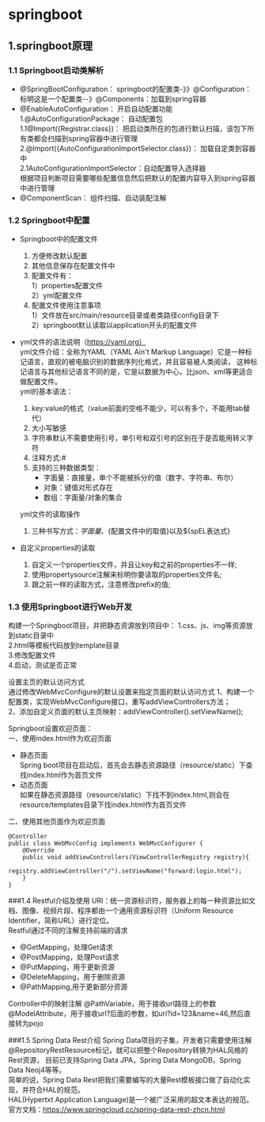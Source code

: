 # springboot
## 1.springboot原理
### 1.1 Springboot启动类解析
- @SpringBootConfiguration： springboot的配置类-》》@Configuration：标明这是一个配置类--》@Components：加载到spring容器  
- @EnableAutoConfiguration： 开启自动配置功能  
    1.@AutoConfigurationPackage： 自动配置包  
         1.1@Import({Registrar.class})： 把启动类所在的包进行默认扫描，该包下所有类都会扫描到spring容器中进行管理  
    2.@Import({AutoConfigurationImportSelector.class})： 加载自定类到容器中  
           2.1AutoConfigurationImportSelector：自动配置导入选择器  
           根据项目判断项目需要哪些配置信息然后把默认的配置内容导入到spring容器中进行管理
- @ComponentScan： 组件扫描、自动装配注解

### 1.2 Springboot中配置
- Springboot中的配置文件
    1. 方便修改默认配置
    2. 其他信息保存在配置文件中
    3. 配置文件有：  
    1）properties配置文件  
    2）yml配置文件
    4. 配置文件使用注意事项  
    1）文件放在src/main/resource目录或者类路径config目录下  
    2）springboot默认读取以application开头的配置文件
- yml文件的语法说明（https://yaml.org）  
yml文件介绍：全称为YAML（YAML Ain't Markup Language）它是一种标记语言，直观的被电脑识别的数据序列化格式，并且容易被人类阅读，
这种标记语言与其他标记语言不同的是，它是以数据为中心，比json、xml等更适合做配置文件。  
yml的基本语法：  
    1. key:value的格式（value前面的空格不能少，可以有多个，不能用tab替代）
    2. 大小写敏感
    3. 字符串默认不需要使用引号，单引号和双引号的区别在于是否能用转义字符
    4. 注释方式:#
    5. 支持的三种数据类型：
        - 字面量：直接量，单个不能被拆分的值（数字、字符串、布尔）
        - 对象：键值对形式存在
        - 数组：字面量/对象的集合
        
    yml文件的读取操作
    1. 三种书写方式：${字面量}、${配置文件中的取值}以及${spEL表达式}
- 自定义properties的读取
    1. 自定义一个properties文件，并且让key和之前的properties不一样;
    2. 使用propertysource注解来标明你要读取的properties文件名;
    3. 跟之前一样的读取方式，注意修改prefix的值;

### 1.3 使用Springboot进行Web开发
构建一个Springboot项目，并把静态资源放到项目中：
1.css、js、img等资源放到static目录中  
2.html等模板代码放到template目录  
3.修改配置文件  
4.启动，测试是否正常  

设置主页的默认访问方式  
通过修改WebMvcConfigure的默认设置来指定页面的默认访问方式
1、构建一个配置类，实现WebMvcConfigure接口，重写addViewControllers方法；  
2、添加自定义页面的默认主页映射：addViewController().setViewName();  

Springboot设置欢迎页面：  
一、使用index.html作为欢迎页面
- 静态页面  
Spring boot项目在启动后，首先会去静态资源路径（resource/static）下查找index.html作为首页文件
- 动态页面  
如果在静态资源路径（resource/static）下找不到index.html,则会在resource/templates目录下找index.html作为首页文件  

二、使用其他页面作为欢迎页面
```
@Controller
public class WebMvcConfig implements WebMvcConfigurer {
    @Override
    public void addViewControllers(ViewControllerRegistry registry){
        registry.addViewController("/").setViewName("forward:login.html");
    }
}
```

###1.4 Restful介绍及使用
URI：统一资源标识符，服务器上的每一种资源比如文档、图像、视频片段、程序都由一个通用资源标识符（Uniform Resource Identifier，简称URL）进行定位。  
Restful通过不同的注解支持前端的请求
- @GetMapping，处理Get请求
- @PostMapping，处理Post请求
- @PutMapping，用于更新资源
- @DeleteMapping，用于删除资源
- @PathMapping,用于更新部分资源

Controller中的映射注解
@PathVariable，用于接收url路径上的参数
@ModelAttribute，用于接收url?后面的参数，如uri?id=123&name=46,然后直接转为pojo

###1.5 Spring Data Rest介绍
Spring Data项目的子集，开发者只需要使用注解@RepositoryRestResource标记，就可以把整个Repository转换为HAL风格的Rest资源，
目前已支持Spring Data JPA，Spring Data MongoDB，Spring Data Neoj4等等。  
简单的说，Spring Data Rest把我们需要编写的大量Rest模板接口做了自动化实现，并符合HAL的规范。  
HAL(Hypertxt Application Language)是一个被广泛采用的超文本表达的规范。
官方文档：https://www.springcloud.cc/spring-data-rest-zhcn.html  
